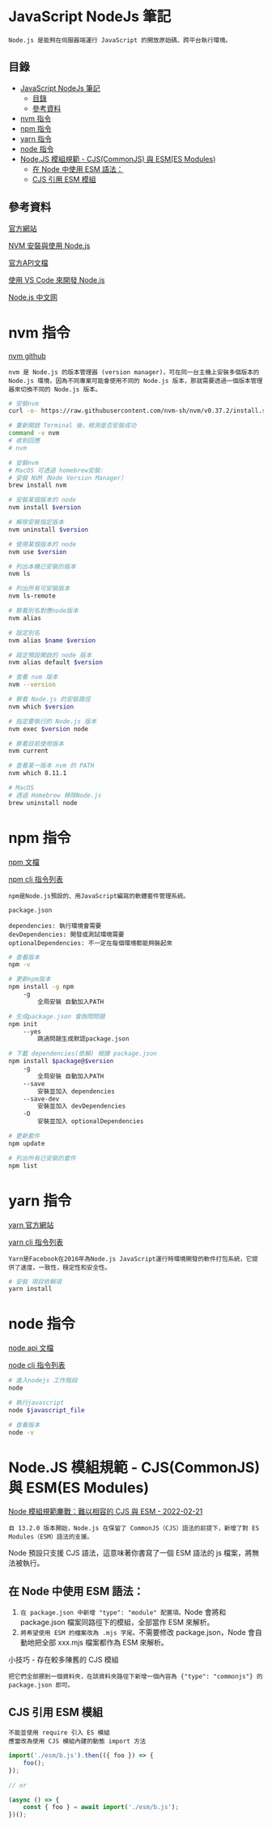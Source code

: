 # JavaScript NodeJs 筆記

```
Node.js 是能夠在伺服器端運行 JavaScript 的開放原始碼、跨平台執行環境。
```

## 目錄

- [JavaScript NodeJs 筆記](#javascript-nodejs-筆記)
	- [目錄](#目錄)
	- [參考資料](#參考資料)
- [nvm 指令](#nvm-指令)
- [npm 指令](#npm-指令)
- [yarn 指令](#yarn-指令)
- [node 指令](#node-指令)
- [Node.JS 模組規範 - CJS(CommonJS) 與 ESM(ES Modules)](#nodejs-模組規範---cjscommonjs-與-esmes-modules)
	- [在 Node 中使用 ESM 語法：](#在-node-中使用-esm-語法)
	- [CJS 引用 ESM 模組](#cjs-引用-esm-模組)

## 參考資料

[官方網站](https://nodejs.org/en/)

[NVM 安裝與使用 Node.js](https://pjchender.dev/nodejs/nvm/)

[官方API文檔](https://nodejs.org/api/)

[使用 VS Code 來開發 Node.js](https://ithelp.ithome.com.tw/articles/10225889)

[Node.js 中文网](http://nodejs.cn/learn/introduction-to-nodejs)

# nvm 指令

[nvm github](https://github.com/nvm-sh/nvm)

```
nvm 是 Node.js 的版本管理器 (version manager)，可在同一台主機上安裝多個版本的 Node.js 環境，因為不同專案可能會使用不同的 Node.js 版本，那就需要透過一個版本管理器來切換不同的 Node.js 版本。
```

```bash
# 安裝nvm
curl -o- https://raw.githubusercontent.com/nvm-sh/nvm/v0.37.2/install.sh | bash

# 重新開啟 Terminal 後，檢測是否安裝成功
command -v nvm
# 收到回應
# nvm

# 安裝nvm
# MacOS 可透過 homebrew安裝:
# 安裝 NVM（Node Version Manager）
brew install nvm

# 安裝某個版本的 node
nvm install $version

# 解除安裝指定版本
nvm uninstall $version

# 使用某個版本的 node
nvm use $version

# 列出本機已安裝的版本
nvm ls

# 列出所有可安裝版本
nvm ls-remote

# 察看別名對應node版本
nvm alias

# 設定別名
nvm alias $name $version

# 設定預設開啟的 node 版本
nvm alias default $version

# 查看 nvm 版本
nvm --version

# 察看 Node.js 的安裝路徑
nvm which $version

# 指定要執行的 Node.js 版本
nvm exec $version node

# 察看目前使用版本
nvm current

# 查看某一版本 nvm 的 PATH
nvm which 8.11.1

# MacOS
# 透過 Homebrew 移除Node.js
brew uninstall node

```

# npm 指令

[npm 文檔](https://docs.npmjs.com/)

[npm cli 指令列表](https://docs.npmjs.com/cli/v8/commands)

```
npm是Node.js預設的、用JavaScript編寫的軟體套件管理系統。
```

`package.json`

```
dependencies: 執行環境會需要
devDependencies: 開發或測試環境需要
optionalDependencies: 不一定在每個環境都能夠裝起來
```

```bash
# 查看版本
npm -v

# 更新npm版本
npm install -g npm
	-g
		全局安裝 自動加入PATH

# 生成package.json 會詢問問題
npm init
	--yes
		跳過問題生成默認package.json

# 下載 dependencies(依賴) 根據 package.json
npm install $package@$version
	-g
		全局安裝 自動加入PATH
	--save
		安裝並加入 dependencies
	--save-dev
		安裝並加入 devDependencies
	-O
		安裝並加入 optionalDependencies

# 更新套件
npm update

# 列出所有已安裝的套件
npm list
```

# yarn 指令

[yarn 官方網站](https://yarnpkg.com/)

[yarn cli 指令列表](https://yarnpkg.com/cli/install)

```
Yarn是Facebook在2016年為Node.js JavaScript運行時環境開發的軟件打包系統，它提供了速度，一致性，穩定性和安全性。
```

```bash
# 安裝 項目依賴項
yarn install
```

# node 指令

[node api 文檔](https://nodejs.org/api/)

[node cli 指令列表](https://nodejs.org/api/cli.html)

```bash
# 進入nodejs 工作階段
node

# 執行javascript
node $javascript_file

# 查看版本
node -v
```

# Node.JS 模組規範 - CJS(CommonJS) 與 ESM(ES Modules)

[Node 模組規範鏖戰：難以相容的 CJS 與 ESM - 2022-02-21](https://iter01.com/662822.html)

```
自 13.2.0 版本開始，Node.js 在保留了 CommonJS（CJS）語法的前提下，新增了對 ES Modules（ESM）語法的支援。
```

Node 預設只支援 CJS 語法，這意味著你書寫了一個 ESM 語法的 js 檔案，將無法被執行。

## 在 Node 中使用 ESM 語法：

1. `在 package.json 中新增 "type": "module" 配置項。`Node 會將和 package.json 檔案同路徑下的模組，全部當作 ESM 來解析。
2. `將希望使用 ESM 的檔案改為 .mjs 字尾。`不需要修改 package.json，Node 會自動地把全部 xxx.mjs 檔案都作為 ESM 來解析。

小技巧 - 存在較多陳舊的 CJS 模組

```
把它們全部挪到一個資料夾，在該資料夾路徑下新增一個內容為 {"type": "commonjs"} 的 package.json 即可。
```

## CJS 引用 ESM 模組

```
不能並使用 require 引入 ES 模組
應當改為使用 CJS 模組內建的動態 import 方法
```

```JavaScript
import('./esm/b.js').then(({ foo }) => {
    foo();
});

// or

(async () => {
    const { foo } = await import('./esm/b.js');
})();
```

